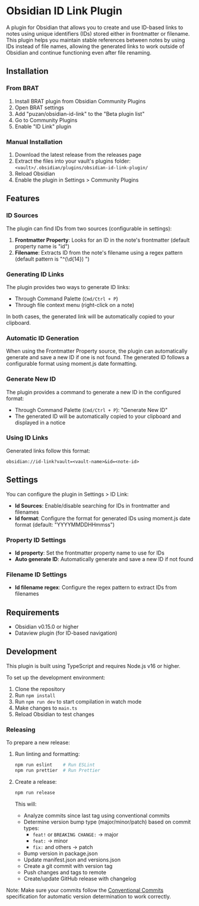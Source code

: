 # Obsidian ID Link Plugin

A plugin for Obsidian that allows you to create and use ID-based links to notes using unique identifiers (IDs) stored either in frontmatter or filename. This plugin helps you maintain stable references between notes by using IDs instead of file names, allowing the generated links to work outside of Obsidian and continue functioning even after file renaming.

## Installation

### From BRAT

1. Install BRAT plugin from Obsidian Community Plugins
2. Open BRAT settings
3. Add "puzan/obsidian-id-link" to the "Beta plugin list"
4. Go to Community Plugins
5. Enable "ID Link" plugin

### Manual Installation

1. Download the latest release from the releases page
2. Extract the files into your vault's plugins folder: `<vault>/.obsidian/plugins/obsidian-id-link-plugin/`
3. Reload Obsidian
4. Enable the plugin in Settings > Community Plugins

## Features

### ID Sources

The plugin can find IDs from two sources (configurable in settings):

1. **Frontmatter Property**: Looks for an ID in the note's frontmatter (default property name is "id")
2. **Filename**: Extracts ID from the note's filename using a regex pattern (default pattern is "^(\\d{14}) ")

### Generating ID Links

The plugin provides two ways to generate ID links:

- Through Command Palette (`Cmd/Ctrl + P`)
- Through file context menu (right-click on a note)

In both cases, the generated link will be automatically copied to your clipboard.

### Automatic ID Generation

When using the Frontmatter Property source, the plugin can automatically generate and save a new ID if one is not found. The generated ID follows a configurable format using moment.js date formatting.

### Generate New ID

The plugin provides a command to generate a new ID in the configured format:

- Through Command Palette (`Cmd/Ctrl + P`): "Generate New ID"
- The generated ID will be automatically copied to your clipboard and displayed in a notice

### Using ID Links

Generated links follow this format:

```
obsidian://id-link?vault=<vault-name>&id=<note-id>
```

## Settings

You can configure the plugin in Settings > ID Link:


- **Id Sources**: Enable/disable searching for IDs in frontmatter and filenames
- **Id format**: Configure the format for generated IDs using moment.js date format (default: "YYYYMMDDHHmmss")

### Property ID Settings

- **Id property**: Set the frontmatter property name to use for IDs
- **Auto generate ID**: Automatically generate and save a new ID if not found

### Filename ID Settings

- **Id filename regex**: Configure the regex pattern to extract IDs from filenames

## Requirements

- Obsidian v0.15.0 or higher
- Dataview plugin (for ID-based navigation)

## Development

This plugin is built using TypeScript and requires Node.js v16 or higher.

To set up the development environment:

1. Clone the repository
2. Run `npm install`
3. Run `npm run dev` to start compilation in watch mode
4. Make changes to `main.ts`
5. Reload Obsidian to test changes

### Releasing

To prepare a new release:

1. Run linting and formatting:

   ```bash
   npm run eslint    # Run ESLint
   npm run prettier  # Run Prettier
   ```

2. Create a release:

   ```bash
   npm run release
   ```

   This will:
   - Analyze commits since last tag using conventional commits
   - Determine version bump type (major/minor/patch) based on commit types:
     - `feat!` or `BREAKING CHANGE:` → major
     - `feat:` → minor
     - `fix:` and others → patch
   - Bump version in package.json
   - Update manifest.json and versions.json
   - Create a git commit with version tag
   - Push changes and tags to remote
   - Create/update GitHub release with changelog

Note: Make sure your commits follow the [Conventional Commits](https://www.conventionalcommits.org/) specification for automatic version determination to work correctly.
